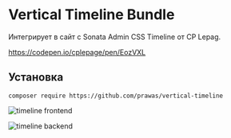 # Vertical Timeline Bundle

Интегрирует в сайт с Sonata Admin CSS Timeline от CP Lepag.

https://codepen.io/cplepage/pen/EozVXL

## Установка

``composer require https://github.com/prawas/vertical-timeline``

![timeline frontend](https://prawas.s3.amazonaws.com/timeline-front.png)

![timeline backend](https://prawas.s3.amazonaws.com/timeline-back.png)
